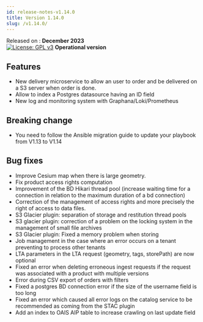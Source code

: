 ```yaml
---
id: release-notes-v1.14.0
title: Version 1.14.0
slug: /v1.14.0/
---
```


Released on : **December 2023**  
[![License: GPL v3](https://img.shields.io/badge/License-GPLv3-blue.svg)](https://www.gnu.org/licenses/gpl-3.0)
**Operational version**

## Features

 - New delivery microservice to allow an user to order and be delivered on a S3 server when order is done.
 - Allow to index a Postgres datasource having an ID field
 - New log and monitoring system with Graphana/Loki/Prometheus

## Breaking change

 - You need to follow the Ansible migration guide to update your playbook from V1.13 to V1.14

## Bug fixes

 - Improve Cesium map when there is large geometry.
 - Fix product access rights computation
 - Improvement of the BD Hikari thread pool (increase waiting time for a connection in relation to the maximum duration of a bd connection)
 - Correction of the management of access rights and more precisely the right of access to data files.
 - S3 Glacier plugin: separation of storage and restitution thread pools
 - S3 glacier plugin: correction of a problem on the locking system in the management of small file archives
 - S3 Glacier plugin: Fixed a memory problem when storing
 - Job management in the case where an error occurs on a tenant preventing to process other tenants
 - LTA parameters in the LTA request (geometry, tags, storePath) are now optional
 - Fixed an error when deleting erroneous ingest requests if the request was associated with a product with multiple versions
 - Error during CSV export of orders with filters
 - Fixed a postgres BD connection error if the size of the username field is too long
 - Fixed an error which caused all error logs on the catalog service to be recommended as coming from the STAC plugin
 - Add an index to OAIS AIP table to increase crawling on last update field
